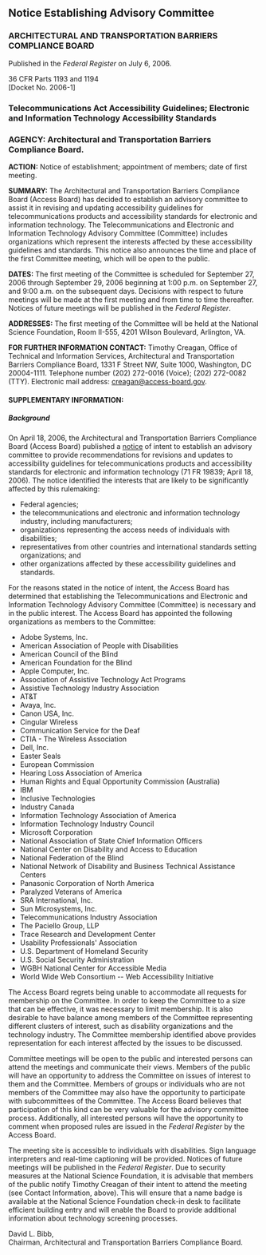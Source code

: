 Notice Establishing Advisory Committee
--------------------------------------

### ARCHITECTURAL AND TRANSPORTATION BARRIERS COMPLIANCE BOARD

Published in the *Federal Register* on July 6, 2006.

36 CFR Parts 1193 and 1194  
[Docket No. 2006-1]

### Telecommunications Act Accessibility Guidelines; Electronic and Information Technology Accessibility Standards

### **AGENCY:** Architectural and Transportation Barriers Compliance Board.

**ACTION:** Notice of establishment; appointment of members; date of first meeting.

**SUMMARY:** The Architectural and Transportation Barriers Compliance Board (Access Board) has decided to establish an advisory committee to assist it in revising and updating accessibility guidelines for telecommunications products and accessibility standards for electronic and information technology. The Telecommunications and Electronic and Information Technology Advisory Committee (Committee) includes organizations which represent the interests affected by these accessibility guidelines and standards. This notice also announces the time and place of the first Committee meeting, which will be open to the public.

**DATES:** The first meeting of the Committee is scheduled for September 27, 2006 through September 29, 2006 beginning at 1:00 p.m. on September 27, and 9:00 a.m. on the subsequent days. Decisions with respect to future meetings will be made at the first meeting and from time to time thereafter. Notices of future meetings will be published in the *Federal Register*.

**ADDRESSES:** The first meeting of the Committee will be held at the National Science Foundation, Room II-555, 4201 Wilson Boulevard, Arlington, VA.

**FOR FURTHER INFORMATION CONTACT:** Timothy Creagan, Office of Technical and Information Services, Architectural and Transportation Barriers Compliance Board, 1331 F Street NW, Suite 1000, Washington, DC 20004-1111. Telephone number (202) 272-0016 (Voice); (202) 272-0082 (TTY). Electronic mail address: <creagan@access-board.gov>.

#### SUPPLEMENTARY INFORMATION:

##### Background

On April 18, 2006, the Architectural and Transportation Barriers Compliance Board (Access Board) published a [notice](http://www.access-board.gov/sec508/comm-notice.htm) of intent to establish an advisory committee to provide recommendations for revisions and updates to accessibility guidelines for telecommunications products and accessibility standards for electronic and information technology (71 FR 19839; April 18, 2006). The notice identified the interests that are likely to be significantly affected by this rulemaking:

-   Federal agencies;
-   the telecommunications and electronic and information technology industry, including manufacturers;
-   organizations representing the access needs of individuals with disabilities;
-   representatives from other countries and international standards setting organizations; and
-   other organizations affected by these accessibility guidelines and standards.

For the reasons stated in the notice of intent, the Access Board has determined that establishing the Telecommunications and Electronic and Information Technology Advisory Committee (Committee) is necessary and in the public interest. The Access Board has appointed the following organizations as members to the Committee:

-   Adobe Systems, Inc.
-   American Association of People with Disabilities
-   American Council of the Blind
-   American Foundation for the Blind
-   Apple Computer, Inc.
-   Association of Assistive Technology Act Programs
-   Assistive Technology Industry Association
-   AT&T
-   Avaya, Inc.
-   Canon USA, Inc.
-   Cingular Wireless
-   Communication Service for the Deaf
-   CTIA - The Wireless Association
-   Dell, Inc.
-   Easter Seals
-   European Commission
-   Hearing Loss Association of America
-   Human Rights and Equal Opportunity Commission (Australia)
-   IBM
-   Inclusive Technologies
-   Industry Canada
-   Information Technology Association of America
-   Information Technology Industry Council
-   Microsoft Corporation
-   National Association of State Chief Information Officers
-   National Center on Disability and Access to Education
-   National Federation of the Blind
-   National Network of Disability and Business Technical Assistance Centers
-   Panasonic Corporation of North America
-   Paralyzed Veterans of America
-   SRA International, Inc.
-   Sun Microsystems, Inc.
-   Telecommunications Industry Association
-   The Paciello Group, LLP
-   Trace Research and Development Center
-   Usability Professionals' Association
-   U.S. Department of Homeland Security
-   U.S. Social Security Administration
-   WGBH National Center for Accessible Media
-   World Wide Web Consortium -- Web Accessibility Initiative

The Access Board regrets being unable to accommodate all requests for membership on the Committee. In order to keep the Committee to a size that can be effective, it was necessary to limit membership. It is also desirable to have balance among members of the Committee representing different clusters of interest, such as disability organizations and the technology industry. The Committee membership identified above provides representation for each interest affected by the issues to be discussed.

Committee meetings will be open to the public and interested persons can attend the meetings and communicate their views. Members of the public will have an opportunity to address the Committee on issues of interest to them and the Committee. Members of groups or individuals who are not members of the Committee may also have the opportunity to participate with subcommittees of the Committee. The Access Board believes that participation of this kind can be very valuable for the advisory committee process. Additionally, all interested persons will have the opportunity to comment when proposed rules are issued in the *Federal Register* by the Access Board.

The meeting site is accessible to individuals with disabilities. Sign language interpreters and real-time captioning will be provided. Notices of future meetings will be published in the *Federal Register*. Due to security measures at the National Science Foundation, it is advisable that members of the public notify Timothy Creagan of their intent to attend the meeting (see Contact Information, above). This will ensure that a name badge is available at the National Science Foundation check-in desk to facilitate efficient building entry and will enable the Board to provide additional information about technology screening processes.

David L. Bibb,  
Chairman, Architectural and Transportation Barriers Compliance Board.
